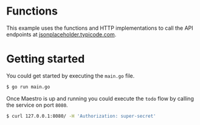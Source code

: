 # Functions

This example uses the functions and HTTP implementations to call the API endpoints at [jsonplaceholder.typicode.com](https://jsonplaceholder.typicode.com/).

# Getting started

You could get started by executing the `main.go` file.

```bash
$ go run main.go
```

Once Maestro is up and running you could execute the `todo` flow by calling the service on port `8080`.

```bash
$ curl 127.0.0.1:8080/ -H 'Authorization: super-secret'
```